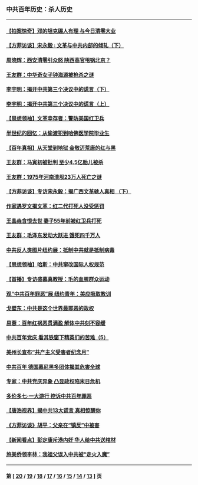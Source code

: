### 中共百年历史：杀人历史
---
#### [【拍案惊奇】邓的坦克碾人有理 与今日清零大业](../../pages/nf1176106/n13729574.md?09160430) 
#### [【方菲访谈】宋永毅 : 文革与中共内部的倾轧（下）](../../pages/nf1176106/n13486836.md?09160430) 
#### [周晓辉：西安清零引众怒 陕西高官甩锅北京？](../../pages/nf1176106/n13484627.md?09160430) 
#### [王友群：中华奇女子钟海源被枪杀之谜](../../pages/nf1176106/n13430555.md?09160430) 
#### [李宇明：揭开中共第三个决议中的谎言（下）](../../pages/nf1176106/n13389389.md?09160430) 
#### [李宇明：揭开中共第三个决议中的谎言（上）](../../pages/nf1176106/n13388697.md?09160430) 
#### [【思想领袖】文革幸存者：警防美国红卫兵](../../pages/nf1176106/n13339289.md?09160430) 
#### [半世纪的回忆：从偷渡犯到哈佛医学院毕业生](../../pages/nf1176106/n13345328.md?09160430) 
#### [【百年真相】从天堂到地狱 金敬迈荒唐的红与黑](../../pages/nf1176106/n13336995.md?09160430) 
#### [王友群：马寅初被批判 至少4.5亿胎儿被杀](../../pages/nf1176106/n13260313.md?09160430) 
#### [王友群：1975年河南溃坝23万人死亡之谜](../../pages/nf1176106/n13231576.md?09160430) 
#### [【方菲访谈】专访宋永毅：揭广西文革骇人真相 （下）](../../pages/nf1176106/n13209074.md?09160430) 
#### [作家遇罗文揭文革：红二代打死人没受惩罚](../../pages/nf1176106/n13205254.md?09160430) 
#### [王晶垚含恨去世 妻子55年前被红卫兵打死](../../pages/nf1176106/n13203590.md?09160430) 
#### [王友群：毛泽东发动大跃进 饿死四千万人](../../pages/nf1176106/n13177158.md?09160430) 
#### [中共反人类图片纽约展：抵制中共就是抵制病毒](../../pages/nf1176106/n13115371.md?09160430) 
#### [【思想领袖】哈斯：中共窜改国际人权规范](../../pages/nf1176106/n13053647.md?09160430) 
#### [【首播】专访盛慕真教授：毛的血腥群众运动](../../pages/nf1176106/n13091782.md?09160430) 
#### [观“中共百年罪恶”展 纽约青年：美应吸取教训](../../pages/nf1176106/n13085246.md?09160430) 
#### [戈壁东：中共是这个世界最邪恶的政权](../../pages/nf1176106/n13085641.md?09160430) 
#### [易蓉：百年红祸恶贯满盈 解体中共刻不容缓](../../pages/nf1176106/n13084455.md?09160430) 
#### [中共百年党庆 看其铁窗下精英们的苦难（5）](../../pages/nf1176106/n13076766.md?09160430) 
#### [美州长宣布“共产主义受害者纪念月”](../../pages/nf1176106/n13074024.md?09160430) 
#### [中共百年 德国慕尼黑多团体揭其危害全球](../../pages/nf1176106/n13068873.md?09160430) 
#### [专家：中共党庆异象 凸显政权陷末日危机](../../pages/nf1176106/n13067084.md?09160430) 
#### [多伦多七·一大游行 控诉中共百年罪恶](../../pages/nf1176106/n13062043.md?09160430) 
#### [【唐浩视界】揭中共13大谎言 真相惊醒你](../../pages/nf1176106/n13065208.md?09160430) 
#### [《方菲访谈》胡平：父亲在“镇反”中被害](../../pages/nf1176106/n13064114.md?09160430) 
#### [【新闻看点】彭定康斥港内奸 华人给中共送棺材](../../pages/nf1176106/n13064230.md?09160430) 
#### [旅美侨领李林：我祖父误入中共被“走火入魔”](../../pages/nf1176106/n13062777.md?09160430) 

---
#### 第 [ [20](./20.md?09160430) / [19](./19.md?09160430) / [18](./18.md?09160430) / [17](./17.md?09160430) / [16](./16.md?09160430) / [15](./15.md?09160430) / [14](./14.md?09160430) / [13](./13.md?09160430) ] 页
